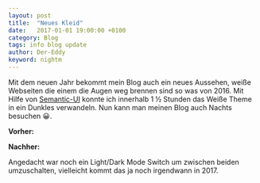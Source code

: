 ```yaml
---
layout: post
title:  "Neues Kleid"
date:   2017-01-01 19:00:00 +0100
category: Blog
tags: info blog update
author: Der-Eddy
keyword: nightm
---
```

Mit dem neuen Jahr bekommt mein Blog auch ein neues Aussehen, weiße Webseiten die einem die Augen weg brennen sind so was von 2016. Mit Hilfe von [Semantic-UI](http://semantic-ui.com/) konnte ich innerhalb 1&nbsp;½ Stunden das Weiße Theme in ein Dunkles verwandeln. Nun kann man meinen Blog auch Nachts besuchen 😀.

**Vorher:**
<img class="lazy" data-original="https://abload.de/img/fireshotscreencaptureojb7m.png">

**Nachher:**
<img class="lazy" data-original="https://abload.de/img/fireshotscreencapturez5xro.png">

Angedacht war noch ein Light/Dark Mode Switch um zwischen beiden umzuschalten, vielleicht kommt das ja noch irgendwann in 2017.
